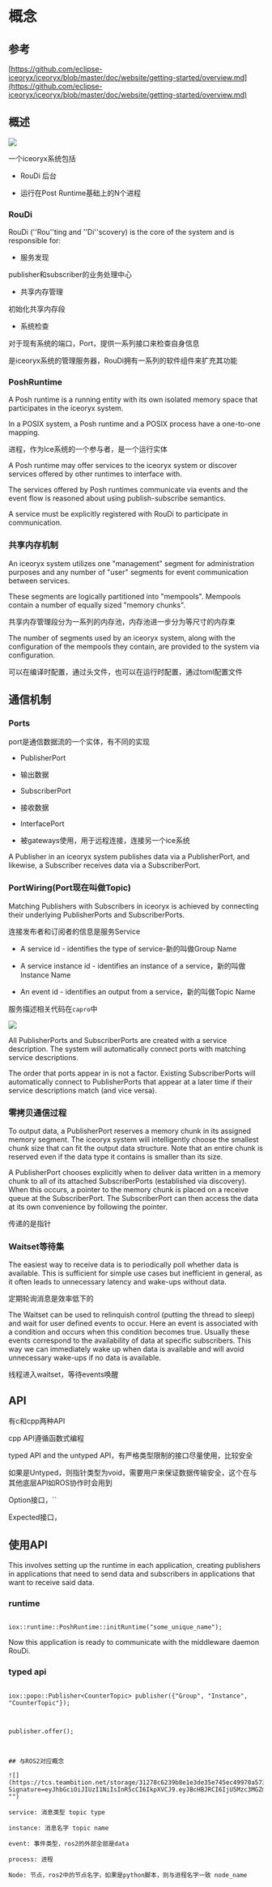 # 概念

## 参考

[https://github.com/eclipse-iceoryx/iceoryx/blob/master/doc/website/getting-started/overview.md](https://github.com/eclipse-iceoryx/iceoryx/blob/master/doc/website/getting-started/overview.md)

## 概述

![](https://tcs.teambition.net/storage/312651c434c461ff03eed4cd15591a2902ab?Signature=eyJhbGciOiJIUzI1NiIsInR5cCI6IkpXVCJ9.eyJBcHBJRCI6IjU5Mzc3MGZmODM5NjMyMDAyZTAzNThmMSIsIl9hcHBJZCI6IjU5Mzc3MGZmODM5NjMyMDAyZTAzNThmMSIsIl9vcmdhbml6YXRpb25JZCI6IiIsImV4cCI6MTY3MTc5ODAxMCwiaWF0IjoxNjcxMTkzMjEwLCJyZXNvdXJjZSI6Ii9zdG9yYWdlLzMxMjY1MWM0MzRjNDYxZmYwM2VlZDRjZDE1NTkxYTI5MDJhYiJ9.iRTfksbKZTx4vpwhwtMcr22YWXWLJ-coGXuUGp9e6cY&download=image.png "")

一个iceoryx系统包括

- RouDi 后台

- 运行在Post Runtime基础上的N个进程

### RouDi

RouDi (''Rou''ting and ''Di''scovery) is the core of the system and is responsible for:

- 服务发现

publisher和subscriber的业务处理中心

- 共享内存管理

初始化共享内存段

- 系统检查

对于现有系统的端口，Port，提供一系列接口来检查自身信息

是iceoryx系统的管理服务器，RouDi拥有一系列的软件组件来扩充其功能

### PoshRuntime

A Posh runtime is a running entity with its own isolated memory space that participates in the iceoryx system.

In a POSIX system, a Posh runtime and a POSIX process have a one-to-one mapping.

进程，作为Ice系统的一个参与者，是一个运行实体

A Posh runtime may offer services to the iceoryx system or discover services offered by other runtimes to interface with.

The services offered by Posh runtimes communicate via events and the event flow is reasoned about using publish-subscribe semantics.

A service must be explicitly registered with RouDi to participate in communication.

### 共享内存机制

An iceoryx system utilizes one "management" segment for administration purposes and any number of "user" segments for event communication between services.

These segments are logically partitioned into "mempools". Mempools contain a number of equally sized "memory chunks".

共享内存管理段分为一系列的内存池，内存池进一步分为等尺寸的内存束

The number of segments used by an iceoryx system, along with the configuration of the mempools they contain, are provided to the system via configuration.

可以在编译时配置，通过头文件，也可以在运行时配置，通过toml配置文件

## 通信机制

### Ports

port是通信数据流的一个实体，有不同的实现

- PublisherPort

- 输出数据

- SubscriberPort

- 接收数据

- InterfacePort

- 被gateways使用，用于远程连接，连接另一个ice系统

A Publisher in an iceoryx system publishes data via a PublisherPort, and likewise, a Subscriber receives data via a SubscriberPort.

### PortWiring(Port现在叫做Topic)

Matching Publishers with Subscribers in iceoryx is achieved by connecting their underlying PublisherPorts and SubscriberPorts.

连接发布者和订阅者的信息是服务Service

- A service id - identifies the type of service-新的叫做Group Name

- A service instance id - identifies an instance of a service，新的叫做Instance Name

- An event id - identifies an output from a service，新的叫做Topic Name

服务描述相关代码在`capro`中

![](https://tcs.teambition.net/storage/3126760ed4a11928742f3165701ae917047b?Signature=eyJhbGciOiJIUzI1NiIsInR5cCI6IkpXVCJ9.eyJBcHBJRCI6IjU5Mzc3MGZmODM5NjMyMDAyZTAzNThmMSIsIl9hcHBJZCI6IjU5Mzc3MGZmODM5NjMyMDAyZTAzNThmMSIsIl9vcmdhbml6YXRpb25JZCI6IiIsImV4cCI6MTY3MTc5ODAxMCwiaWF0IjoxNjcxMTkzMjEwLCJyZXNvdXJjZSI6Ii9zdG9yYWdlLzMxMjY3NjBlZDRhMTE5Mjg3NDJmMzE2NTcwMWFlOTE3MDQ3YiJ9.5NTSmVpRsjYn1n5OHiMa3ei3QbZ6BnYKb1Qul_kWafU&download=image.png "")

All PublisherPorts and SubscriberPorts are created with a service description. The system will automatically connect ports with matching service descriptions.

The order that ports appear in is not a factor. Existing SubscriberPorts will automatically connect to PublisherPorts that appear at a later time if their service descriptions match (and vice versa).

### 零拷贝通信过程

To output data, a PublisherPort reserves a memory chunk in its assigned memory segment. The iceoryx system will intelligently choose the smallest chunk size that can fit the output data structure. Note that an entire chunk is reserved even if the data type it contains is smaller than its size.

A PublisherPort chooses explicitly when to deliver data written in a memory chunk to all of its attached SubscriberPorts (established via discovery). When this occurs, a pointer to the memory chunk is placed on a receive queue at the SubscriberPort. The SubscriberPort can then access the data at its own convenience by following the pointer.

传递的是指针

### Waitset等待集

The easiest way to receive data is to periodically poll whether data is available. This is sufficient for simple use cases but inefficient in general, as it often leads to unnecessary latency and wake-ups without data.

定期轮询消息是效率低下的

The Waitset can be used to relinquish control (putting the thread to sleep) and wait for user defined events to occur. Here an event is associated with a condition and occurs when this condition becomes true. Usually these events correspond to the availability of data at specific subscribers. This way we can immediately wake up when data is available and will avoid unnecessary wake-ups if no data is available.

线程进入waitset，等待events唤醒

## API

有c和cpp两种API

cpp API遵循函数式编程

typed API and the untyped API，有严格类型限制的接口尽量使用，比较安全

如果是Untyped，则指针类型为void，需要用户来保证数据传输安全，这个在与其他底层API如ROS协作时会用到

Option接口，``

Expected接口，

## 使用API

This involves setting up the runtime in each application, creating publishers in applications that need to send data and subscribers in applications that want to receive said data.

### runtime

```

iox::runtime::PoshRuntime::initRuntime("some_unique_name");

```

Now this application is ready to communicate with the middleware daemon RouDi.

### typed api

```

iox::popo::Publisher<CounterTopic> publisher({"Group", "Instance", "CounterTopic"});



publisher.offer();



## 与ROS2对应概念

![](https://tcs.teambition.net/storage/31278c6239b8e1e3de35e745ec49970a5739?Signature=eyJhbGciOiJIUzI1NiIsInR5cCI6IkpXVCJ9.eyJBcHBJRCI6IjU5Mzc3MGZmODM5NjMyMDAyZTAzNThmMSIsIl9hcHBJZCI6IjU5Mzc3MGZmODM5NjMyMDAyZTAzNThmMSIsIl9vcmdhbml6YXRpb25JZCI6IiIsImV4cCI6MTY3MTc5ODAxMCwiaWF0IjoxNjcxMTkzMjEwLCJyZXNvdXJjZSI6Ii9zdG9yYWdlLzMxMjc4YzYyMzliOGUxZTNkZTM1ZTc0NWVjNDk5NzBhNTczOSJ9.fq23V2I8CHZbLxt8Gwoe21we8WTblynzxZ5vftz_rCk&download=image.png "")

service: 消息类型 topic type

instance: 消息名字 topic name

event: 事件类型，ros2的外部全部是data

process: 进程

Node: 节点，ros2中的节点名字，如果是python脚本，则与进程名字一致 node_name
